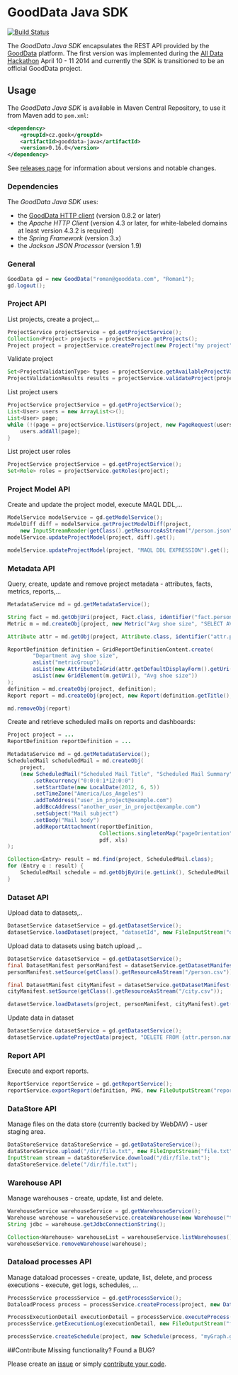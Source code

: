 # GoodData Java SDK

[![Build Status](https://travis-ci.org/martiner/gooddata-java.png?branch=master)](https://travis-ci.org/martiner/gooddata-java)

The *GoodData Java SDK* encapsulates the REST API provided by the [GoodData](http://www.gooddata.com) platform.
The first version was implemented during the [All Data Hackathon](http://hackathon.gooddata.com) April 10 - 11 2014
and currently the SDK is transitioned to be an official GoodData project.

## Usage

The *GoodData Java SDK* is available in Maven Central Repository, to use it from Maven add to `pom.xml`:

```xml
<dependency>
    <groupId>cz.geek</groupId>
    <artifactId>gooddata-java</artifactId>
    <version>0.16.0</version>
</dependency>
```

See [releases page](https://github.com/martiner/gooddata-java/releases) for information about versions and notable changes.

### Dependencies

The *GoodData Java SDK* uses:
* the [GoodData HTTP client](https://github.com/gooddata/gooddata-http-client) (version 0.8.2 or later)
* the *Apache HTTP Client* (version 4.3 or later, for white-labeled domains at least version 4.3.2 is required)
* the *Spring Framework* (version 3.x)
* the *Jackson JSON Processor* (version 1.9)

### General

```java
GoodData gd = new GoodData("roman@gooddata.com", "Roman1");
gd.logout();
```

### Project API

List projects, create a project,...
```java
ProjectService projectService = gd.getProjectService();
Collection<Project> projects = projectService.getProjects();
Project project = projectService.createProject(new Project("my project", "MyToken")).get();
```

Validate project
```java
Set<ProjectValidationType> types = projectService.getAvailableProjectValidationTypes(project);
ProjectValidationResults results = projectService.validateProject(project, types).get();
```

List project users
```java
ProjectService projectService = gd.getProjectService();
List<User> users = new ArrayList<>();
List<User> page;
while (!(page = projectService.listUsers(project, new PageRequest(users.size(), 100))).isEmpty()) {
    users.addAll(page);
}
```

List project user roles
```java
ProjectService projectService = gd.getProjectService();
Set<Role> roles = projectService.getRoles(project);
```

### Project Model API

Create and update the project model, execute MAQL DDL,...

```java
ModelService modelService = gd.getModelService();
ModelDiff diff = modelService.getProjectModelDiff(project,
    new InputStreamReader(getClass().getResourceAsStream("/person.json"))).get();
modelService.updateProjectModel(project, diff).get();

modelService.updateProjectModel(project, "MAQL DDL EXPRESSION").get();
```

### Metadata API

Query, create, update and remove project metadata - attributes, facts, metrics, reports,...

```java
MetadataService md = gd.getMetadataService();

String fact = md.getObjUri(project, Fact.class, identifier("fact.person.shoesize"));
Metric m = md.createObj(project, new Metric("Avg shoe size", "SELECT AVG([" + fact + "])", "#,##0"));

Attribute attr = md.getObj(project, Attribute.class, identifier("attr.person.department"));

ReportDefinition definition = GridReportDefinitionContent.create(
        "Department avg shoe size",
        asList("metricGroup"),
        asList(new AttributeInGrid(attr.getDefaultDisplayForm().getUri())),
        asList(new GridElement(m.getUri(), "Avg shoe size"))
);
definition = md.createObj(project, definition);
Report report = md.createObj(project, new Report(definition.getTitle(), definition));

md.removeObj(report)
```

Create and retrieve scheduled mails on reports and dashboards:

```java
Project project = ...
ReportDefinition reportDefinition = ...

MetadataService md = gd.getMetadataService();
ScheduledMail scheduledMail = md.createObj(
    project,
    (new ScheduledMail("Scheduled Mail Title", "Scheduled Mail Summary"))
        .setRecurrency("0:0:0:1*12:0:0")
        .setStartDate(new LocalDate(2012, 6, 5))
        .setTimeZone("America/Los_Angeles")
        .addToAddress("user_in_project@example.com")
        .addBccAddress("another_user_in_project@example.com")
        .setSubject("Mail subject")
        .setBody("Mail body")
        .addReportAttachment(reportDefinition,
                             Collections.singletonMap("pageOrientation", "landscape"),
                             pdf, xls)
);

Collection<Entry> result = md.find(project, ScheduledMail.class);
for (Entry e : result) {
    ScheduledMail schedule = md.getObjByUri(e.getLink(), ScheduledMail.class);
}
```

### Dataset API

Upload data to datasets,..

```java
DatasetService datasetService = gd.getDatasetService();
datasetService.loadDataset(project, "datasetId", new FileInputStream("data.csv")).get();
```
Upload data to datasets using batch upload ,..

```java
DatasetService datasetService = gd.getDatasetService();
final DatasetManifest personManifest = datasetService.getDatasetManifest(project, "dataset.person");
personManifest.setSource(getClass().getResourceAsStream("/person.csv"));

final DatasetManifest cityManifest = datasetService.getDatasetManifest(project, "dataset.city");
cityManifest.setSource(getClass().getResourceAsStream("/city.csv"));

datasetService.loadDatasets(project, personManifest, cityManifest).get();
```

Update data in dataset
```java
DatasetService datasetService = gd.getDatasetService();
datasetService.updateProjectData(project, "DELETE FROM {attr.person.name} WHERE {label.person.name} = \"not exists\";");
```

### Report API

Execute and export reports.

```java
ReportService reportService = gd.getReportService();
reportService.exportReport(definition, PNG, new FileOutputStream("report.png")).get();
```

### DataStore API

Manage files on the data store (currently backed by WebDAV) - user staging area.

```java
DataStoreService dataStoreService = gd.getDataStoreService();
dataStoreService.upload("/dir/file.txt", new FileInputStream("file.txt"));
InputStream stream = dataStoreService.download("/dir/file.txt");
dataStoreService.delete("/dir/file.txt");
```

### Warehouse API
Manage warehouses - create, update, list and delete.
```java
WarehouseService warehouseService = gd.getWarehouseService();
Warehouse warehouse = warehouseService.createWarehouse(new Warehouse("title", "authToken", "description")).get();
String jdbc = warehouse.getJdbcConnectionString();

Collection<Warehouse> warehouseList = warehouseService.listWarehouses();
warehouseService.removeWarehouse(warehouse);
```

### Dataload processes API
Manage dataload processes - create, update, list, delete, and process executions - execute, get logs, schedules, ...
```java
ProcessService processService = gd.getProcessService();
DataloadProcess process = processService.createProcess(project, new DataloadProcess("name", "GRAPH"), new File("path/to/processdatadir"));

ProcessExecutionDetail executionDetail = processService.executeProcess(new ProcessExecution(process, "myGraph.grf")).get();
processService.getExecutionLog(executionDetail, new FileOutputStream("file/where/the/log/willbewritten"));

processService.createSchedule(project, new Schedule(process, "myGraph.grf", "0 0 * * *"));
```

##Contribute
Missing functionality? Found a BUG? 

Please create an [issue](https://github.com/martiner/gooddata-java/issues) or simply [contribute your code](CONTRIBUTING.md).
